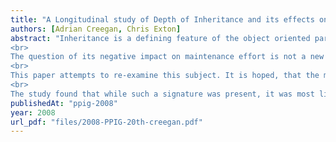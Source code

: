 ```yaml
---
title: "A Longitudinal study of Depth of Inheritance and its effects on programmer maintenance effort"
authors: [Adrian Creegan, Chris Exton]
abstract: "Inheritance is a defining feature of the object oriented paradigm. Amongst other things, it enables the programmer to establish conceptual relations between domain objects, and promotes the partitioning of systems to increase reuse and dynamic extension. That notwithstanding, it has received some criticism especially in relation to the burden of comprehension it imposes on maintainers. As a result, measurements of this code feature have been incorporated into several established metrics as contributing to the level of predicted effort.
<br>
The question of its negative impact on maintenance effort is not a new one, indeed it has been revisited several times over the past 15 years. However, there is little hard empirical evidence quantifying its effects. Much of the previous research arrives at inconclusive and in some cases contradictory findings. While some of these previous studies have a strong empirical foundation, the maintenance tasks investigated have by and large been confined to small and somewhat idealised source code bases. Furthermore, many of these studies were performed in laboratory settings employing students as experimental subjects. They may not therefore be representative of typical maintenance scenarios.
<br>
This paper attempts to re-examine this subject. It is hoped, that the methodology employed will enable its findings to be more extensible to production situations. To this end, a large open source project was chosen as a subject for study. Data was extracted from this project using repository mining techniques by means of several custom tools which are discussed. These tools established the inheritance hierarchies of the source code and captured their evolution over a time frame of six years. The resulting data was then statistically analysed. Special attention was paid to establishing the presence of large scale restructuring operations. Such operations have been predicted as a strategy to cope with accumulating conceptual discrepancies in maintained software.
<br>
The study found that while such a signature was present, it was most likely due to seasonal effects. The depth of inheritance of associated code could not be correlated with this signature to any significant degree. A functional relationship between the number of file revisions and their distribution within the repository was also observed. This along with the previous results is presented and discussed."
publishedAt: "ppig-2008"
year: 2008
url_pdf: "files/2008-PPIG-20th-creegan.pdf"
---
```

